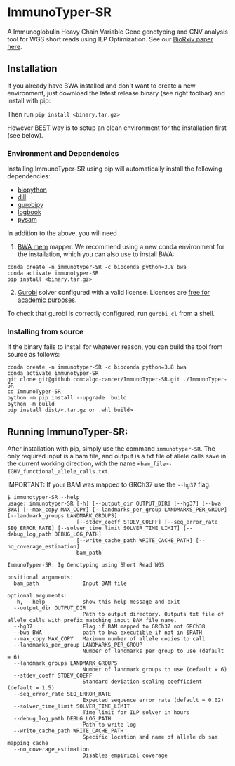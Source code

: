 # ImmunoTyper-SR

A Immunoglobulin Heavy Chain Variable Gene genotyping and CNV analysis tool for WGS short reads using ILP Optimization. See our [BioRxiv paper here](https://www.biorxiv.org/content/10.1101/2022.01.31.478564v1).


## Installation

If you already have BWA installed and don't want to create a new environment, just download the latest release binary (see right toolbar) and install with pip:

Then run `pip install <binary.tar.gz>`

However BEST way is to setup an clean environment for the installation first (see below).

### Environment and Dependencies

Installing ImmunoTyper-SR using pip will automatically install the following dependencies:

- [biopython](https://biopython.org/)
- [dill](https://pypi.org/project/dill/)
- [gurobipy](https://www.gurobi.com/documentation/9.5/quickstart_mac/cs_grbpy_the_gurobi_python.html)
- [logbook](https://logbook.readthedocs.io/en/stable/)
- [pysam](https://pysam.readthedocs.io/en/latest/api.html)

In addition to the above, you will need 

1.  [BWA mem](http://bio-bwa.sourceforge.net/bwa.shtml) mapper. We recommend using a new conda environment for the installation, which you can also use to install BWA:

```
conda create -n immunotyper-SR -c bioconda python=3.8 bwa
conda activate immunotyper-SR
pip install <binary.tar.gz>
```

2.  [Gurobi](https://www.gurobi.com/) solver configured with a valid license. Licenses are [free for academic purposes](https://www.gurobi.com/downloads/end-user-license-agreement-academic/).

To check that gurobi is correctly configured, run `gurobi_cl` from a shell.

### Installing from source

If the binary fails to install for whatever reason, you can build the tool from source as follows:

```
conda create -n immunotyper-SR -c bioconda python=3.8 bwa
conda activate immunotyper-SR
git clone git@github.com:algo-cancer/ImmunoTyper-SR.git ./ImmunoTyper-SR
cd ImmunoTyper-SR
python -m pip install --upgrade  build
python -m build
pip install dist/<.tar.gz or .whl build>
```



## Running ImmunoTyper-SR:

After installation with pip, simply use the command `immunotyper-SR`. The only required input is a bam file, and output is a txt file of allele calls save in the current working direction, with the name `<bam_file>-IGHV_functional_allele_calls.txt`. 

IMPORTANT: If your BAM was mapped to GRCh37 use the `--hg37` flag. 

```
$ immunotyper-SR --help
usage: immunotyper-SR [-h] [--output_dir OUTPUT_DIR] [--hg37] [--bwa BWA] [--max_copy MAX_COPY] [--landmarks_per_group LANDMARKS_PER_GROUP] [--landmark_groups LANDMARK_GROUPS]
                      [--stdev_coeff STDEV_COEFF] [--seq_error_rate SEQ_ERROR_RATE] [--solver_time_limit SOLVER_TIME_LIMIT] [--debug_log_path DEBUG_LOG_PATH]
                      [--write_cache_path WRITE_CACHE_PATH] [--no_coverage_estimation]
                      bam_path

ImmunoTyper-SR: Ig Genotyping using Short Read WGS

positional arguments:
  bam_path              Input BAM file

optional arguments:
  -h, --help            show this help message and exit
  --output_dir OUTPUT_DIR
                        Path to output directory. Outputs txt file of allele calls with prefix matching input BAM file name.
  --hg37                Flag if BAM mapped to GRCh37 not GRCh38
  --bwa BWA             path to bwa executible if not in $PATH
  --max_copy MAX_COPY   Maximum number of allele copies to call
  --landmarks_per_group LANDMARKS_PER_GROUP
                        Number of landmarks per group to use (default = 6)
  --landmark_groups LANDMARK_GROUPS
                        Number of landmark groups to use (default = 6)
  --stdev_coeff STDEV_COEFF
                        Standard deviation scaling coefficient (default = 1.5)
  --seq_error_rate SEQ_ERROR_RATE
                        Expected sequence error rate (default = 0.02)
  --solver_time_limit SOLVER_TIME_LIMIT
                        Time limit for ILP solver in hours
  --debug_log_path DEBUG_LOG_PATH
                        Path to write log
  --write_cache_path WRITE_CACHE_PATH
                        Specific location and name of allele db sam mapping cache
  --no_coverage_estimation
                        Disables empirical coverage
```
